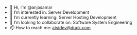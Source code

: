 - 👋 Hi, I’m @anjasamar
- 👀 I’m interested in: Server Development
- 🌱 I’m currently learning: Server Hosting Development
- 💞️ I’m looking to collaborate on: Software System Engineering
- 📫 How to reach me: atsidev@duck.com

<!---
anjasamar/anjasamar is a ✨ special ✨ repository because its `README.md` (this file) appears on your GitHub profile.
You can click the Preview link to take a look at your changes.
--->
